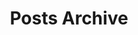 ---
title: "Posts Archive"
layout: archive
type: post
description: Archive of historical posts.
draft: false
---